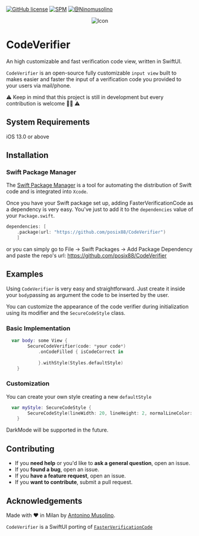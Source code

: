 [![GitHub license](https://img.shields.io/badge/license-MIT-blue.svg)](https://raw.githubusercontent.com/posix88/FasterVerificationCode/master/LICENSE)
[![SPM](https://img.shields.io/badge/spm-compatible-brightgreen.svg?style=flat)](https://github.com/apple/swift-package-manager)
[![@Ninomusolino](https://img.shields.io/badge/contact-@Ninomusolino-blue.svg?style=flat)](https://twitter.com/Ninomusolino)

<p align="center">
<img src="https://raw.githubusercontent.com/posix88/CodeVerifier/master/CodeVerifier.gif" alt="Icon"/>
</p>

# CodeVerifier 

An high customizable and fast verification code view, written in SwiftUI.

`CodeVerifier` is an open-source fully customizable `input view`  built to makes easier and faster the input of a verification code you provided to your users via mail/phone. 

⚠️ Keep in mind that this project is still in development but every contribution is welcome 👨‍💻 ⚠️

## System Requirements
iOS 13.0 or above

## Installation

### Swift Package Manager

The [Swift Package Manager](https://swift.org/package-manager/) is a tool for automating the distribution of Swift code and is integrated into `Xcode`.

Once you have your Swift package set up, adding FasterVerificationCode as a dependency is very easy. You've just to add it to the `dependencies` value of your `Package.swift`.

```swift
dependencies: [
    .package(url: "https://github.com/posix88/CodeVerifier")
    ]
```
or you can simply go to File -> Swift Packages -> Add Package Dependency and paste the repo's url: https://github.com/posix88/CodeVerifier

## Examples
Using `CodeVerifier` is very easy and straightforward. Just create it inside your `body`passing as argument the code to be inserted by the user.

You can customize the appearance of the code verifier during initialization using its modifier and the `SecureCodeStyle` class.
 
### Basic Implementation

```swift
  var body: some View {
        SecureCodeVerifier(code: *your code*)
            .onCodeFilled { isCodeCorrect in
                
            }.withStyle(Styles.defaultStyle)
    }
```

### Customization

You can create your own style creating a new `defaultStyle`

```swift
  var myStyle: SecureCodeStyle {
        SecureCodeStyle(lineWidth: 20, lineHeight: 2, normalLineColor: .black, errorLineColor: .red, labelWidth: 20, labelHeight: 30, labelSpacing: 15, normalTextColor: .black, errorTextColor: .black, carrierHeight: 30, carrierSpacing: 5, carrierColor: .black)
    }
```

DarkMode will be supported in the future. 

## Contributing

- If you **need help** or you'd like to **ask a general question**, open an issue.
- If you **found a bug**, open an issue.
- If you **have a feature request**, open an issue.
- If you **want to contribute**, submit a pull request.


## Acknowledgements

Made with ❤️ in Milan by [Antonino Musolino](https://twitter.com/NinoMusolino).

`CodeVerifier` is a SwiftUI porting of [`FasterVerificationCode`](https://github.com/posix88/FasterVerificationCode)
